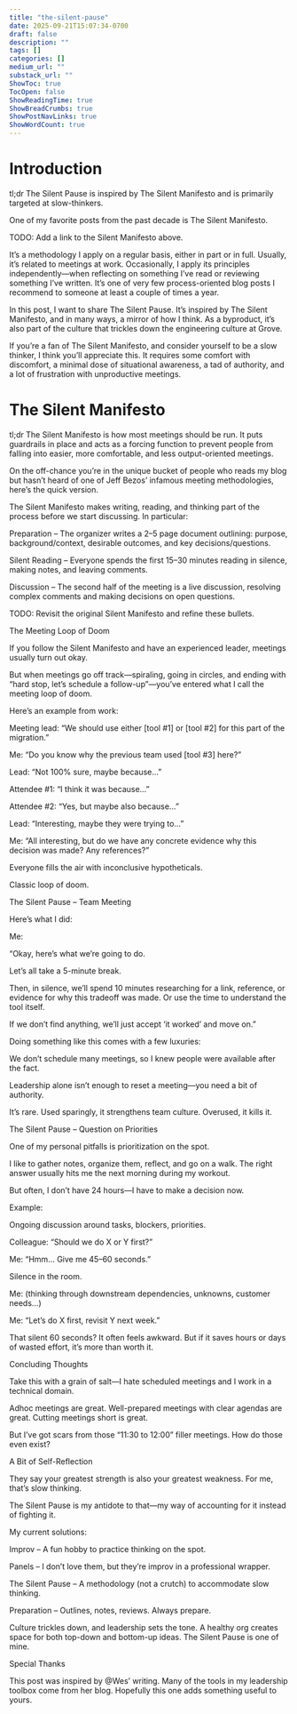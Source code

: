 ```yaml
---
title: "the-silent-pause"
date: 2025-09-21T15:07:34-0700
draft: false
description: ""
tags: []
categories: []
medium_url: ""
substack_url: ""
ShowToc: true
TocOpen: false
ShowReadingTime: true
ShowBreadCrumbs: true
ShowPostNavLinks: true
ShowWordCount: true
---
```


# Introduction

tl;dr The Silent Pause is inspired by The Silent Manifesto and is primarily targeted at slow-thinkers.

One of my favorite posts from the past decade is The Silent Manifesto.

TODO: Add a link to the Silent Manifesto above.

It’s a methodology I apply on a regular basis, either in part or in full. Usually, it’s related to meetings at work. Occasionally, I apply its principles independently—when reflecting on something I’ve read or reviewing something I’ve written. It’s one of very few process-oriented blog posts I recommend to someone at least a couple of times a year.

In this post, I want to share The Silent Pause. It’s inspired by The Silent Manifesto, and in many ways, a mirror of how I think. As a byproduct, it’s also part of the culture that trickles down the engineering culture at Grove.

If you’re a fan of The Silent Manifesto, and consider yourself to be a slow thinker, I think you’ll appreciate this. It requires some comfort with discomfort, a minimal dose of situational awareness, a tad of authority, and a lot of frustration with unproductive meetings.

# The Silent Manifesto

tl;dr The Silent Manifesto is how most meetings should be run. It puts guardrails in place and acts as a forcing function to prevent people from falling into easier, more comfortable, and less output-oriented meetings.

On the off-chance you’re in the unique bucket of people who reads my blog but hasn’t heard of one of Jeff Bezos’ infamous meeting methodologies, here’s the quick version.

The Silent Manifesto makes writing, reading, and thinking part of the process before we start discussing. In particular:

Preparation – The organizer writes a 2–5 page document outlining: purpose, background/context, desirable outcomes, and key decisions/questions.

Silent Reading – Everyone spends the first 15–30 minutes reading in silence, making notes, and leaving comments.

Discussion – The second half of the meeting is a live discussion, resolving complex comments and making decisions on open questions.

TODO: Revisit the original Silent Manifesto and refine these bullets.

The Meeting Loop of Doom

If you follow the Silent Manifesto and have an experienced leader, meetings usually turn out okay.

But when meetings go off track—spiraling, going in circles, and ending with “hard stop, let’s schedule a follow-up”—you’ve entered what I call the meeting loop of doom.

Here’s an example from work:

Meeting lead: “We should use either [tool #1] or [tool #2] for this part of the migration.”

Me: “Do you know why the previous team used [tool #3] here?”

Lead: “Not 100% sure, maybe because…”

Attendee #1: “I think it was because…”

Attendee #2: “Yes, but maybe also because…”

Lead: “Interesting, maybe they were trying to…”

Me: “All interesting, but do we have any concrete evidence why this decision was made? Any references?”

Everyone fills the air with inconclusive hypotheticals.

Classic loop of doom.

The Silent Pause – Team Meeting

Here’s what I did:

Me:

“Okay, here’s what we’re going to do.

Let’s all take a 5-minute break.

Then, in silence, we’ll spend 10 minutes researching for a link, reference, or evidence for why this tradeoff was made. Or use the time to understand the tool itself.

If we don’t find anything, we’ll just accept ‘it worked’ and move on.”

Doing something like this comes with a few luxuries:

We don’t schedule many meetings, so I knew people were available after the fact.

Leadership alone isn’t enough to reset a meeting—you need a bit of authority.

It’s rare. Used sparingly, it strengthens team culture. Overused, it kills it.

The Silent Pause – Question on Priorities

One of my personal pitfalls is prioritization on the spot.

I like to gather notes, organize them, reflect, and go on a walk. The right answer usually hits me the next morning during my workout.

But often, I don’t have 24 hours—I have to make a decision now.

Example:

Ongoing discussion around tasks, blockers, priorities.

Colleague: “Should we do X or Y first?”

Me: “Hmm… Give me 45–60 seconds.”

Silence in the room.

Me: (thinking through downstream dependencies, unknowns, customer needs…)

Me: “Let’s do X first, revisit Y next week.”

That silent 60 seconds? It often feels awkward. But if it saves hours or days of wasted effort, it’s more than worth it.

Concluding Thoughts

Take this with a grain of salt—I hate scheduled meetings and I work in a technical domain.

Adhoc meetings are great. Well-prepared meetings with clear agendas are great. Cutting meetings short is great.

But I’ve got scars from those “11:30 to 12:00” filler meetings. How do those even exist?

A Bit of Self-Reflection

They say your greatest strength is also your greatest weakness. For me, that’s slow thinking.

The Silent Pause is my antidote to that—my way of accounting for it instead of fighting it.

My current solutions:

Improv – A fun hobby to practice thinking on the spot.

Panels – I don’t love them, but they’re improv in a professional wrapper.

The Silent Pause – A methodology (not a crutch) to accommodate slow thinking.

Preparation – Outlines, notes, reviews. Always prepare.

Culture trickles down, and leadership sets the tone. A healthy org creates space for both top-down and bottom-up ideas. The Silent Pause is one of mine.

Special Thanks

This post was inspired by @Wes’ writing. Many of the tools in my leadership toolbox come from her blog. Hopefully this one adds something useful to yours.
